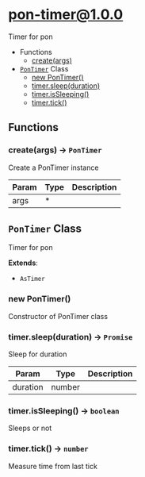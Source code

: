 # pon-timer@1.0.0

Timer for pon

+ Functions
  + [create(args)](#pon-timer-function-create)
+ [`PonTimer`](#pon-timer-class) Class
  + [new PonTimer()](#pon-timer-class-pon-timer-constructor)
  + [timer.sleep(duration)](#pon-timer-class-pon-timer-sleep)
  + [timer.isSleeping()](#pon-timer-class-pon-timer-isSleeping)
  + [timer.tick()](#pon-timer-class-pon-timer-tick)

## Functions

<a class='md-heading-link' name="pon-timer-function-create" ></a>

### create(args) -> `PonTimer`

Create a PonTimer instance

| Param | Type | Description |
| ----- | --- | -------- |
| args | * |  |



<a class='md-heading-link' name="pon-timer-class"></a>

## `PonTimer` Class

Timer for pon

**Extends**:

+ `AsTimer`



<a class='md-heading-link' name="pon-timer-class-pon-timer-constructor" ></a>

### new PonTimer()

Constructor of PonTimer class



<a class='md-heading-link' name="pon-timer-class-pon-timer-sleep" ></a>

### timer.sleep(duration) -> `Promise`

Sleep for duration

| Param | Type | Description |
| ----- | --- | -------- |
| duration | number |  |


<a class='md-heading-link' name="pon-timer-class-pon-timer-isSleeping" ></a>

### timer.isSleeping() -> `boolean`

Sleeps or not

<a class='md-heading-link' name="pon-timer-class-pon-timer-tick" ></a>

### timer.tick() -> `number`

Measure time from last tick



